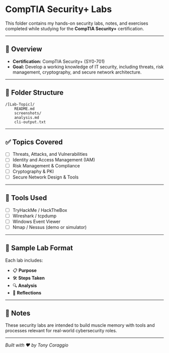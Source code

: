# CompTIA Security+ Labs

This folder contains my hands-on security labs, notes, and exercises completed while studying for the **CompTIA Security+** certification.

---

## 🧠 Overview

- **Certification:** CompTIA Security+ (SY0-701)
- **Goal:** Develop a working knowledge of IT security, including threats, risk management, cryptography, and secure network architecture.

---

## 📁 Folder Structure

```
/[Lab-Topic]/
    README.md
    screenshots/
    analysis.md
    cli-output.txt
```

---

## ✅ Topics Covered

- [ ] Threats, Attacks, and Vulnerabilities
- [ ] Identity and Access Management (IAM)
- [ ] Risk Management & Compliance
- [ ] Cryptography & PKI
- [ ] Secure Network Design & Tools

---

## 🧰 Tools Used

- [ ] TryHackMe / HackTheBox
- [ ] Wireshark / tcpdump
- [ ] Windows Event Viewer
- [ ] Nmap / Nessus (demo or simulator)

---

## 🧪 Sample Lab Format

Each lab includes:
- 📋 **Purpose**
- 🛠️ **Steps Taken**
- 🔍 **Analysis**
- 🧠 **Reflections**


---

## 📌 Notes

These security labs are intended to build muscle memory with tools and processes relevant for real-world cybersecurity roles.

---

*Built with ❤️ by Tony Coraggio*
